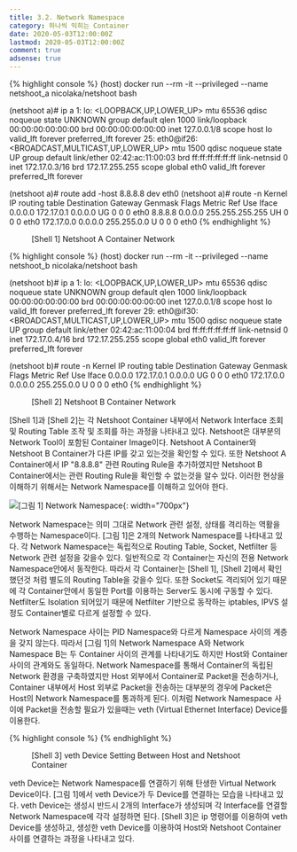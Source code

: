 ```yaml
---
title: 3.2. Network Namespace
category: 하나씩 익히는 Container
date: 2020-05-03T12:00:00Z
lastmod: 2020-05-03T12:00:00Z
comment: true
adsense: true
---
```


{% highlight console %}
(host) docker run --rm -it --privileged --name netshoot_a nicolaka/netshoot bash

(netshoot a)# ip a
1: lo: <LOOPBACK,UP,LOWER_UP> mtu 65536 qdisc noqueue state UNKNOWN group default qlen 1000
    link/loopback 00:00:00:00:00:00 brd 00:00:00:00:00:00
    inet 127.0.0.1/8 scope host lo
       valid_lft forever preferred_lft forever
25: eth0@if26: <BROADCAST,MULTICAST,UP,LOWER_UP> mtu 1500 qdisc noqueue state UP group default
    link/ether 02:42:ac:11:00:03 brd ff:ff:ff:ff:ff:ff link-netnsid 0
    inet 172.17.0.3/16 brd 172.17.255.255 scope global eth0
       valid_lft forever preferred_lft forever

(netshoot a)# route add -host 8.8.8.8 dev eth0
(netshoot a)# route -n
Kernel IP routing table
Destination     Gateway         Genmask         Flags Metric Ref    Use Iface
0.0.0.0         172.17.0.1      0.0.0.0         UG    0      0        0 eth0
8.8.8.8         0.0.0.0         255.255.255.255 UH    0      0        0 eth0
172.17.0.0      0.0.0.0         255.255.0.0     U     0      0        0 eth0
{% endhighlight %}
<figure>
<figcaption class="caption">[Shell 1] Netshoot A Container Network</figcaption>
</figure>

{% highlight console %}
(host) docker run --rm -it --privileged --name netshoot_b nicolaka/netshoot bash

(netshoot b)# ip a
1: lo: <LOOPBACK,UP,LOWER_UP> mtu 65536 qdisc noqueue state UNKNOWN group default qlen 1000
    link/loopback 00:00:00:00:00:00 brd 00:00:00:00:00:00
    inet 127.0.0.1/8 scope host lo
       valid_lft forever preferred_lft forever
29: eth0@if30: <BROADCAST,MULTICAST,UP,LOWER_UP> mtu 1500 qdisc noqueue state UP group default
    link/ether 02:42:ac:11:00:04 brd ff:ff:ff:ff:ff:ff link-netnsid 0
    inet 172.17.0.4/16 brd 172.17.255.255 scope global eth0
       valid_lft forever preferred_lft forever

(netshoot b)# route -n
Kernel IP routing table
Destination     Gateway         Genmask         Flags Metric Ref    Use Iface
0.0.0.0         172.17.0.1      0.0.0.0         UG    0      0        0 eth0
172.17.0.0      0.0.0.0         255.255.0.0     U     0      0        0 eth0
{% endhighlight %}
<figure>
<figcaption class="caption">[Shell 2] Netshoot B Container Network</figcaption>
</figure>

[Shell 1]과 [Shell 2]는 각 Netshoot Container 내부에서 Network Interface 조회 및 Routing Table 조작 및 조회를 하는 과정을 나타내고 있다. Netshoot은 대부분의 Network Tool이 포함된 Container Image이다. Netshoot A Container와 Netshoot B Container가 다른 IP를 갖고 있는것을 확인할 수 있다. 또한 Netshoot A Container에서 IP "8.8.8.8" 관련 Routing Rule을 추가하였지만 Netshoot B Container에서는 관련 Routing Rule을 확인할 수 없는것을 알수 있다. 이러한 현상을 이해하기 위해서는 Network Namespace를 이해하고 있어야 한다.

![[그림 1] Network Namespace]({{site.baseurl}}/images/onebyone_container/Network_Namespace/Network_Namespace.PNG){: width="700px"}

Network Namespace는 의미 그대로 Network 관련 설정, 상태를 격리하는 역활을 수행하는 Namespace이다. [그림 1]은 2개의 Network Namespace를 나타내고 있다. 각 Network Namespace는 독립적으로 Routing Table, Socket, Netfilter 등 Network 관련 설정을 갖을수 있다. 일반적으로 각 Container는 자신의 전용 Network Namespace안에서 동작한다. 따라서 각 Container는 [Shell 1], [Shell 2]에서 확인 했던것 처럼 별도의 Routing Table을 갖을수 있다. 또한 Socket도 격리되어 있기 때문에 각 Container안에서 동일한 Port를 이용하는 Server도 동시에 구동할 수 있다. Netfilter도 Isolation 되어있기 때문에 Netfilter 기반으로 동작하는 iptables, IPVS 설정도 Container별로 다르게 설정할 수 있다.

Network Namespace 사이는 PID Namespace와 다르게 Namespace 사이의 계층을 갖지 않는다. 따라서 [그림 1]의 Network Namespace A와 Network Namespace B는 두 Container 사이의 관계를 나타내기도 하지만 Host와 Container 사이의 관계와도 동일하다. Network Namespace를 통해서 Container의 독립된 Network 환경을 구축하였지만 Host 외부에서 Container로 Packet을 전송하거나, Container 내부에서 Host 외부로 Packet을 전송하는 대부분의 경우에 Packet은 Host의 Network Namespace를 통과하게 된다. 이처럼 Network Namespace 사이에 Packet을 전송할 필요가 있을때는 veth (Virtual Ethernet Interface) Device를 이용한다.

{% highlight console %}
{% endhighlight %}
<figure>
<figcaption class="caption">[Shell 3] veth Device Setting Between Host and Netshoot Container</figcaption>
</figure>

veth Device는 Network Namespace를 연결하기 위해 탄생한 Virtual Network Device이다. [그림 1]에서 veth Device가 두 Device를 연결하는 모습을 나타내고 있다. veth Device는 생성시 반드시 2개의 Interface가 생성되며 각 Interface를 연결할 Network Namespace에 각각 설정하면 된다. [Shell 3]은 ip 명령어를 이용하여 veth Device를 생성하고, 생성한 veth Device를 이용하여 Host와 Netshoot Container 사이를 연결하는 과정을 나타내고 있다.
